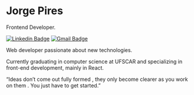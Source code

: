 # Jorge Pires

Frontend Developer.

[![Linkedin Badge](https://img.shields.io/badge/-Jorge%20Pires-7d00d6?style=flat-square&logo=Linkedin&logoColor=white&link=https://www.linkedin.com/in/jorgeprj/)](https://www.linkedin.com/in/jorgeprj/) 
[![Gmail Badge](https://img.shields.io/badge/-jorgeprj2020@gmail.com-7d00d6?style=flat-square&logo=Gmail&logoColor=white&link=mailto:jorgeprj2020@gmail.com)](mailto:jorgeprj2020@gmail.com)

Web developer passionate about new technologies.

Currently graduating in computer science at UFSCAR and specializing in front-end development, mainly in React.

“Ideas don’t come out fully formed , they only become clearer as you work on them . You just have to get started.”
